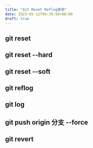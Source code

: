 ```yaml
---
title: "Git Reset Reflog使用"
date: 2023-05-11T09:39:50+08:00
draft: true
---
```

## git reset
## git reset --hard
## git reset --soft
## git reflog
## git log
## git push origin 分支 --force
## git revert
